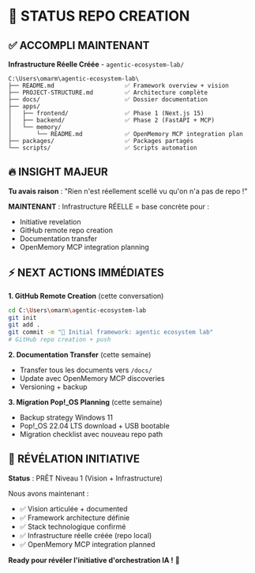 # 🎯 STATUS REPO CREATION

## ✅ ACCOMPLI MAINTENANT

**Infrastructure Réelle Créée** - `agentic-ecosystem-lab/`

```
C:\Users\omarm\agentic-ecosystem-lab\
├── README.md                    ✅ Framework overview + vision
├── PROJECT-STRUCTURE.md         ✅ Architecture complète  
├── docs/                        ✅ Dossier documentation
├── apps/
│   ├── frontend/                ✅ Phase 1 (Next.js 15)
│   ├── backend/                 ✅ Phase 2 (FastAPI + MCP)
│   └── memory/
│       └── README.md            ✅ OpenMemory MCP integration plan
├── packages/                    ✅ Packages partagés
└── scripts/                     ✅ Scripts automation
```

## 🔥 INSIGHT MAJEUR

**Tu avais raison** : "Rien n'est réellement scellé vu qu'on n'a pas de repo !"

**MAINTENANT** : Infrastructure RÉELLE = base concrète pour :
- Initiative revelation 
- GitHub remote repo creation
- Documentation transfer
- OpenMemory MCP integration planning

## ⚡ NEXT ACTIONS IMMÉDIATES

**1. GitHub Remote Creation** (cette conversation)
```bash
cd C:\Users\omarm\agentic-ecosystem-lab
git init
git add .
git commit -m "🚀 Initial framework: agentic ecosystem lab"
# GitHub repo creation + push
```

**2. Documentation Transfer** (cette semaine)
- Transfer tous les documents vers `/docs/`
- Update avec OpenMemory MCP discoveries
- Versioning + backup

**3. Migration Pop!_OS Planning** (cette semaine)
- Backup strategy Windows 11
- Pop!_OS 22.04 LTS download + USB bootable
- Migration checklist avec nouveau repo path

## 🎯 RÉVÉLATION INITIATIVE

**Status** : PRÊT Niveau 1 (Vision + Infrastructure)

Nous avons maintenant :
- ✅ Vision articulée + documented
- ✅ Framework architecture définie  
- ✅ Stack technologique confirmé
- ✅ Infrastructure réelle créée (repo local)
- ✅ OpenMemory MCP integration planned

**Ready pour révéler l'initiative d'orchestration IA !** 🚀